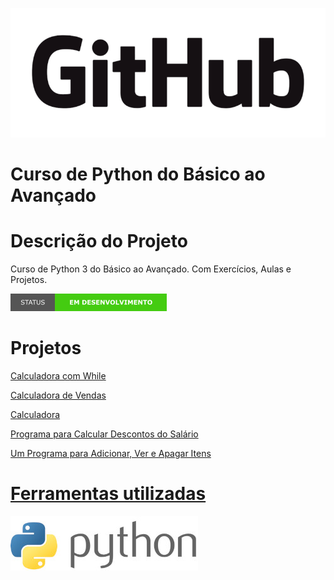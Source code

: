 <p aling='center'> 
    <img src="imagens/GitHub com fundo.png"/>
</p>

# Curso de Python do Básico ao Avançado
# Descrição do Projeto
Curso de Python 3 do Básico ao Avançado. Com Exercícios, Aulas e Projetos.  
<p aling='center'>
    <img src="imagens/em desenvolvimento.png"/>
</p>

# Projetos
<a href="https://github.com/alessandroex9/Curso-de-Python-Udemy/tree/main/Projetos/Calculadora%20com%20while"> Calculadora com While

<a href="https://github.com/alessandroex9/Curso-de-Python-Udemy/tree/main/Projetos/Calculadora%20de%20vendas"> Calculadora de Vendas

<a href="https://github.com/alessandroex9/Curso-de-Python-Udemy/tree/main/Projetos/Calculadora"> Calculadora

<a href="https://github.com/alessandroex9/Curso-de-Python-Udemy/tree/main/Projetos/Programa%20para%20calcular%20descontos%20do%20salario"> Programa para Calcular Descontos do Salário

<a href="https://github.com/alessandroex9/Curso-de-Python-Udemy/tree/main/Projetos/Um%20programa%20para%20adicionar%20ver%20e%20apagar%20itens"> Um Programa para Adicionar, Ver e Apagar Itens

# Ferramentas utilizadas
<img src="imagens/python-3-logo.jpg"/>